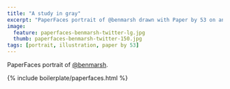 ```yaml
---
title: "A study in gray"
excerpt: "PaperFaces portrait of @benmarsh drawn with Paper by 53 on an iPad."
image: 
  feature: paperfaces-benmarsh-twitter-lg.jpg
  thumb: paperfaces-benmarsh-twitter-150.jpg
tags: [portrait, illustration, paper by 53]
---
```


PaperFaces portrait of [@benmarsh](http://twitter.com/benmarsh).

{% include boilerplate/paperfaces.html %}